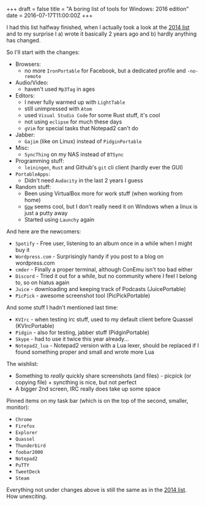 +++
draft = false
title = "A boring list of tools for Windows: 2016 edition"
date = 2016-07-17T11:00:00Z
+++


I had this list halfway finished, when I actually took a look at the
 [2014 list](/blog/2014/tools-windows) and to my surprise I
 a) wrote it basically 2 years ago and
 b) hardly anything has changed.

So I'll start with the changes:

  * Browsers:
    * no more `IronPortable` for Facebook, but a dedicated profile and `-no-remote`
  * Audio/Video:
    * haven't used `Mp3Tag` in ages
  * Editors:
    * I never fully warmed up with `LightTable`
    * still unimpressed with `Atom`
    * used `Visual Studio Code` for some Rust stuff, it's cool
    * not using `eclipse` for much these days
    * `gVim` for special tasks that Notepad2 can't do
  * Jabber:
    * `Gajim` (like on Linux) instead of `PidginPortable`
  * Misc:
    * `SyncThing` on my NAS instead of `BTSync`
  * Programming stuff:
    * `leiningen`, `Rust` and Github's `git` cli client (hardly ever the GUI)
  * `PortableApps`:
    * Didn't need `Audacity` in the last 2 years I guess
  * Random stuff:
    * Been using VirtualBox more for work stuff (when working from home)
    * [`Gow`](https://github.com/bmatzelle/gow) seems cool, but I don't really need it on Windows when a linux is just a putty away
    * Started using `Launchy` again

And here are the newcomers:

  * `Spotify` - Free user, listening to an album once in a while when I might buy it
  * `Wordpress.com` - Surprisingly handy if you post to a blog on wordpress.com
  * `cmder` - Finally a proper terminal, although ConEmu isn't too bad either
  * `Discord` - Tried it out for a while, but no community where I feel I belong to, so on hiatus again
  * `Juice` - downloading and keeping track of Podcasts (JuicePortable)
  * `PicPick` - awesome screenshot tool (PicPickPortable)

And some stuff I hadn't mentioned last time:

  * `KVIrc` - when testing irc stuff, used to my default client before Quassel (KVIrcPortable)
  * `Pidgin` - also for testing, jabber stuff (PidginPortable)
  * `Skype` - had to use it twice this year already...
  * `Notepad2_lua` - Notepad2 version with a Lua lexer, should be replaced if I found something proper and small and wrote more Lua

The wishlist:

  * Something to *really* quickly share screenshots (and files) - picpick (or copying file) + syncthing is nice, but not perfect
  * A bigger 2nd screen, IRC really does take up some space

Pinned items on my task bar (which is on the top of the second, smaller, monitor):

  * `Chrome`
  * `Firefox`
  * `Explorer`
  * `Quassel`
  * `Thunderbird`
  * `foobar2000`
  * `Notepad2`
  * `PuTTY`
  * `TweetDeck`
  * `Steam`

Everything not under changes above is still the same as in the [2014 list](/blog/2014/tools-windows). How unexciting.
